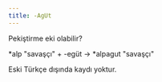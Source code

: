 ```yaml
---
title: -AgUt
---
```


Pekiştirme eki olabilir?

*alp "savaşçı" + -egüt → *alpagut "savaşçı"

Eski Türkçe dışında kaydı yoktur.